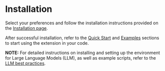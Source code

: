 Installation
============

Select your preferences and follow the installation instructions provided on the [Installation page](../../../index.html#installation?platform=cpu&version=v2.5.0%2Bcpu).

After successful installation, refer to the [Quick Start](getting_started.md) and [Examples](examples.md) sections to start using the extension in your code.

**NOTE:** For detailed instructions on installing and setting up the environment for Large Language Models (LLM), as well as example scripts, refer to the [LLM best practices](https://github.com/intel/intel-extension-for-pytorch/tree/v2.5.0%2Bcpu/examples/cpu/llm).
